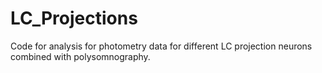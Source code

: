 # LC_Projections
Code for analysis for photometry data for different LC projection neurons combined with polysomnography.
